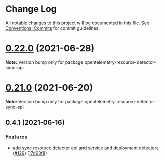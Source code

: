 # Change Log

All notable changes to this project will be documented in this file.
See [Conventional Commits](https://conventionalcommits.org) for commit guidelines.

# [0.22.0](https://github.com/aspecto-io/opentelemetry-ext-js/compare/opentelemetry-resource-detector-sync-api@0.21.0...opentelemetry-resource-detector-sync-api@0.22.0) (2021-06-28)

**Note:** Version bump only for package opentelemetry-resource-detector-sync-api





# [0.21.0](https://github.com/aspecto-io/opentelemetry-ext-js/compare/opentelemetry-resource-detector-sync-api@0.4.1...opentelemetry-resource-detector-sync-api@0.21.0) (2021-06-20)

**Note:** Version bump only for package opentelemetry-resource-detector-sync-api





## 0.4.1 (2021-06-16)


### Features

* add sync resource detector api and service and deployment detectors ([#129](https://github.com/aspecto-io/opentelemetry-ext-js/issues/129)) ([17d63f8](https://github.com/aspecto-io/opentelemetry-ext-js/commit/17d63f87e8103fecd9f6f906eed9931e2f5a4aaa))
